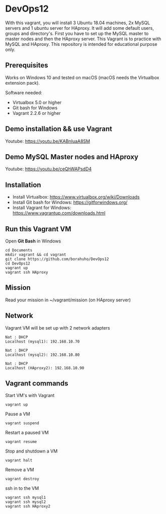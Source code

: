 # DevOps12

With this vagrant, you will install 3 Ubuntu 18.04 machines, 2x MySQL servers and 1 ubuntu server for HAproxy.
It will add some default users, groups and directory's. First you have to set up the MySQL master to master nodes and then the HAproxy server.
This Vagrant is to practice with MySQL and HAproxy.
This repository is intended for educational purpose only.


## Prerequisites

Works on Windows 10 and tested on macOS (macOS needs the Virtualbox extension pack).

Software needed:
* Virtualbox 5.0 or higher
* Git bash for Windows
* Vagrant 2.2.6 or higher


## Demo installation && use Vagrant

Youtube: https://youtu.be/KABnIuaA8SM


## Demo MySQL Master nodes and HAproxy

Youtube: https://youtu.be/ceQhWAPsdD4


## Installation

* Install Virtualbox: https://www.virtualbox.org/wiki/Downloads
* Install Git bash for Windows: https://gitforwindows.org/
* Install Vagrant for Windows: https://www.vagrantup.com/downloads.html

## Run this Vagrant VM
Open **Git Bash** in Windows
```
cd Documents
mkdir vagrant && cd vagrant
git clone https://github.com/borahuho/DevOps12
cd DevOps12
vagrant up
vagrant ssh HAproxy
```
## Mission

Read your mission in ~/vagrant/mission (on HAproxy server)

## Network
Vagrant VM will be set up with 2 network adapters
```
Nat : DHCP
Localhost (mysql1): 192.168.10.70

Nat : DHCP
Localhost (mysql2): 192.168.10.80

Nat : DHCP
Localhost (HAproxy2): 192.168.10.90
```
## Vagrant commands
Start VM's with Vagrant
```
vagrant up
```
Pause a VM
```
vagrant suspend
```
Restart a paused VM
```
vagrant resume
```
Stop and shutdown a VM
```
vagrant halt
```
Remove a VM
```
vagrant destroy
```
ssh in to the VM
```
vagrant ssh mysql1
vagrant ssh mysql2
vagrant ssh HAproxy2
```

